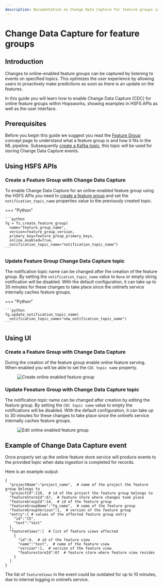 ```yaml
---
description: Documentation on Change Data Capture for feature groups in Hopsworks.
---
```


# Change Data Capture for feature groups

## Introduction

Changes to online-enabled feature groups can be captured by listening to events on specified topics.
This optimizes the user experience by allowing users to proactively make predictions as soon as there is an update on the features.

In this guide you will learn how to enable Change Data Capture (CDC) for online feature groups within Hopsworks, showing examples in HSFS APIs as well as the user interface.

## Prerequisites

Before you begin this guide we suggest you read the [Feature Group](../../../concepts/fs/feature_group/fg_overview.md) concept page to understand what a feature group is and how it fits in the ML pipeline.
Subsequently [create a Kafka topic](../../projects/kafka/create_topic.md), this topic will be used for storing Change Data Capture events.

## Using HSFS APIs

### Create a Feature Group with Change Data Capture

To enable Change Data Capture for an online-enabled feature group using the HSFS APIs you need to [create a feature group](./create.md) and set the `notification_topic_name` properties value to the previously created topic.

=== "Python"

    ```python
    fg = fs.create_feature_group(
      name="feature_group_name",
      version=feature_group_version,
      primary_key=feature_group_primary_keys,
      online_enabled=True,
      notification_topic_name="notification_topic_name")
    ```

### Update Feature Group Change Data Capture topic

The notification topic name can be changed after the creation of the feature group.
By setting the `notification_topic_name` value to `None` or empty string notification will be disabled.
With the default configuration, it can take up to 30 minutes for these changes to take place since the onlinefs service internally caches feature groups.

=== "Python"

    ```python
    fg.update_notification_topic_name(
      notification_topic_name="new_notification_topic_name")
    ```

## Using UI

### Create a Feature Group with Change Data Capture

During the creation of the feature group enable online feature serving.
When enabled you will be able to set the `CDC topic name` property.

<p align="center">
  <figure>
    <img src="../../../../assets/images/guides/feature_group/create_online_enabled_feature_group.png" alt="Create online enabled feature group">
  </figure>
</p>

### Update Feeature Group with Change Data Capture topic

The notification topic name can be changed after creation by editing the feature group.
By setting the `CDC topic name` value to empty the notifications will be disabled.
With the default configuration, it can take up to 30 minutes for these changes to take place since the onlinefs service internally caches feature groups.

<p align="center">
  <figure>
    <img src="../../../../assets/images/guides/feature_group/edit_online_enabled_feature_group.png" alt="Edit online enabled feature group">
  </figure>
</p>

## Example of Change Data Capture event

Once properly set up the online feature store service will produce events to the provided topic when data ingestion is completed for records.

Here is an example output:

```
{
  "projectName":"project_name",  # name of the project the feature group belongs to
  "projectId":119,  # id of the project the feature group belongs to
  "featureStoreId":67,  # feature store where changes took place
  "featureGroupId":14,  # id of the feature group
  "featureGroupName":"fg_name",  # name of the feature group
  "featureGroupVersion":1,  # version of the feature group
  "entry":{ # values of the affected feature group entry
    "id":"15",
    "text":"test"
  },
  "featureViews":[  # list of feature views affected
    {
      "id":9,  # id of the feature view
      "name":"test",  # name of the feature view
      "version":1,  # version of the feature view
      "featurestoreId":67  # feature store where feature view resides
    }
  ]
}
```

The list of `featureViews` in the event could be outdated for up to 10 minutes, due to internal logging in onlinefs service.
